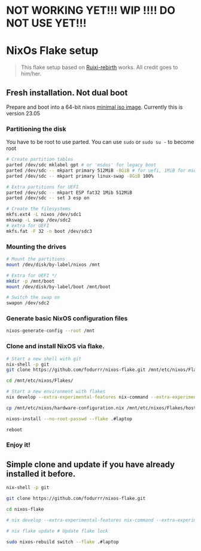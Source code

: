 # NOT WORKING YET!!! WIP !!!! DO NOT USE YET!!!

# NixOs Flake setup

> This flake setup based on [Ruixi-rebirth](https://github.com/Ruixi-rebirth/flakes) works. All credit goes to him/her.

## Fresh installation. Not dual boot

Prepare and boot into a 64-bit nixos [minimal iso image](https://channels.nixos.org/?prefix=nixos-unstable/latest-nixos-minimal-x86_64-linux.iso).
Currently this is version 23.05

### Partitioning the disk

You have to be root to use parted. You can use `sudo` or `sudo su -` to become root

```bash
# Create partition tables
parted /dev/sdc mklabel gpt # or 'msdos' for legacy boot
parted /dev/sdc -- mkpart primary 512MiB -8GiB # for uefi, 1MiB for msdod
parted /dev/sdc -- mkpart primary linux-swap -8GiB 100% 

# Extra partitions for UEFI
parted /dev/sdc -- mkpart ESP fat32 1Mib 512MiB
parted /dev/sdc -- set 3 esp on

# Create the filesystems
mkfs.ext4 -L nixos /dev/sdc1
mkswap -L swap /dev/sdc2
# extra for UEFI 
mkfs.fat -F 32 -n boot /dev/sdc3
```

### Mounting the drives

```bash
# Mount the partitions
mount /dev/disk/by-label/nixos /mnt

# Extra for UEFI */
mkdir -p /mnt/boot
mount /dev/disk/by-label/boot /mnt/boot

# Switch the swap on
swapon /dev/sdc2
```

### Generate basic NixOS configuration files 

```bash
nixos-generate-config --root /mnt
```

### Clone and install NixOS via flake.

```bash
# Start a new shell with git
nix-shell -p git
git clone https://github.com/fodurrr/nixos-flake.git /mnt/etc/nixos/Flakes 

cd /mnt/etc/nixos/Flakes/

# Start a new environment with flakes
nix develop --extra-experimental-features nix-command --extra-experimental-features flakes 

cp /mnt/etc/nixos/hardware-configuration.nix /mnt/etc/nixos/Flakes/hosts/laptop/hardware-configuration.nix

nixos-install --no-root-passwd --flake .#laptop

reboot
```

### Enjoy it!

## Simple clone and update if you have already installed it before.

```bash	
nix-shell -p git

git clone https://github.com/fodurrr/nixos-flake.git

cd nixos-flake

# nix develop --extra-experimental-features nix-command --extra-experimental-features flakes

# nix flake update # Update flake lock

sudo nixos-rebuild switch --flake .#laptop
```


